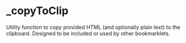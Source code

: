 # _copyToClip

Utility function to copy provided HTML (and optionally plain text) to the clipboard. Designed to be included or used by other bookmarklets.
